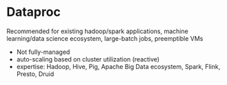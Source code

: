 # Dataproc
Recommended for existing hadoop/spark applications, machine learning/data science ecosystem, large-batch jobs, preemptible VMs
- Not fully-managed
- auto-scaling based on cluster utilization (reactive)
- expertise: Hadoop, Hive, Pig, Apache Big Data ecosystem, Spark, Flink, Presto, Druid

